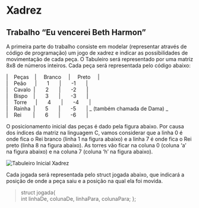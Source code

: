 # Xadrez
## Trabalho “Eu vencerei Beth Harmon”
<p>A primeira parte do trabalho consiste em modelar (representar através de código de programação) um jogo de xadrez e indicar as possibilidades de movimentação de cada peça. O 
Tabuleiro será representado por uma matriz 8x8 de números inteiros. Cada peça será representada pelo código abaixo: <p/>
| &nbsp; &nbsp;Peças &nbsp; &nbsp;| &nbsp; &nbsp; Branco &nbsp; &nbsp; |  &nbsp; &nbsp; Preto &nbsp; &nbsp; | <br/>
| &nbsp; &nbsp;Peão &nbsp; &nbsp; &nbsp;| &nbsp; &nbsp; &nbsp; 1 &nbsp; &nbsp; &nbsp; | &nbsp; &nbsp; &nbsp; -1 &nbsp; &nbsp; &nbsp; | <br/>
| &nbsp; &nbsp;Cavalo &nbsp;| &nbsp; &nbsp; &nbsp; 2 &nbsp; &nbsp; &nbsp; | &nbsp; &nbsp; &nbsp; -2 &nbsp; &nbsp; &nbsp; | <br/>
| &nbsp; &nbsp;Bispo &nbsp; &nbsp;| &nbsp; &nbsp; &nbsp; 3 &nbsp; &nbsp; &nbsp; | &nbsp; &nbsp; &nbsp; -3 &nbsp; &nbsp; &nbsp; | <br/>
| &nbsp; &nbsp;Torre &nbsp; &nbsp; &nbsp;| &nbsp; &nbsp; &nbsp; 4 &nbsp; &nbsp; &nbsp; | &nbsp; &nbsp; &nbsp; -4 &nbsp; &nbsp; &nbsp; | <br/>
| &nbsp; &nbsp;Rainha &nbsp;| &nbsp; &nbsp; &nbsp; 5 &nbsp; &nbsp; &nbsp; | &nbsp; &nbsp; &nbsp; -5 &nbsp; &nbsp; &nbsp; | _ (também chamada de Dama) _ <br/> 
| &nbsp; &nbsp;Rei &nbsp; &nbsp; &nbsp; &nbsp;| &nbsp; &nbsp; &nbsp; 6 &nbsp; &nbsp; &nbsp; | &nbsp; &nbsp; &nbsp; -6 &nbsp; &nbsp; &nbsp; | <br/>

<p>O posicionamento inicial das peças é dado pela figura abaixo. Por causa dos índices da matriz na
linguagem C, vamos considerar que a linha 0 é onde fica o Rei branco (linha 1 na figura abaixo) e a
linha 7 é onde fica o Rei preto (linha 8 na figura abaixo). As torres vão ficar na coluna 0 (coluna ‘a’
na figura abaixo) e na coluna 7 (coluna ‘h’ na figura abaixo). <p/>

<img src="http://comojogarxadrez.com.br/uploads/1/1/3/9/113979129/como-jogar-xadrez-posi-o-inicial_orig.png" alt="Tabuleiro Inicial Xadrez" />

Cada jogada será representada pelo struct jogada abaixo, que indicará a posição de onde a peça saiu e a posição na qual ela foi movida. <br/>

<blockquote> struct jogada{<br/>
int linhaDe, colunaDe, linhaPara, colunaPara;
};</blockquote>
